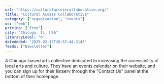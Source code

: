 ```yaml
---
url: "https://culturalaccesscollaborative.org/"
title: "Cultural Access Collaborative"
category: ["organization", "events"]
os: ["web"]
pricing: ["free"]
city: "Chicago, IL, USA"
literacyLevel: "0"
dateAdded: "2025-02-17T18:57:44.314Z"
feeds: ["Newsletter"]
---
```


A Chicago-based arts collective dedicated to increasing the accessibility of local arts and culture. They have an events calendar on their website, and you can sign up for their listserv through the "Contact Us" panel at the bottom of their homepage.
